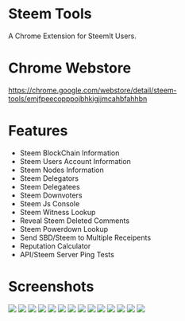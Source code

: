 # Steem Tools
A Chrome Extension for SteemIt Users.

# Chrome Webstore
https://chrome.google.com/webstore/detail/steem-tools/emjfpeecopppojbhkigjjmcahbfahhbn

# Features
- Steem BlockChain Information
- Steem Users Account Information
- Steem Nodes Information
- Steem Delegators
- Steem Delegatees
- Steem Downvoters
- Steem Js Console
- Steem Witness Lookup
- Reveal Steem Deleted Comments
- Steem Powerdown Lookup
- Send SBD/Steem to Multiple Receipents
- Reputation Calculator
- API/Steem Server Ping Tests

# Screenshots
![](https://github.com/DoctorLai/SteemTools/blob/master/images/delegate.jpg?raw=true)
![](https://github.com/DoctorLai/SteemTools/blob/master/images/data.jpg?raw=true)
![](https://github.com/DoctorLai/SteemTools/blob/master/images/account-witness.jpg?raw=true)
![](https://github.com/DoctorLai/SteemTools/blob/master/images/delegatees.jpg?raw=true)
![](https://github.com/DoctorLai/SteemTools/blob/master/images/delegators.jpg?raw=true)
![](https://github.com/DoctorLai/SteemTools/blob/master/images/deleted.jpg?raw=true)
![](https://github.com/DoctorLai/SteemTools/blob/master/images/downvoters.jpg?raw=true)
![](https://github.com/DoctorLai/SteemTools/blob/master/images/general.jpg?raw=true)
![](https://github.com/DoctorLai/SteemTools/blob/master/images/powerdown.jpg?raw=true)
![](https://github.com/DoctorLai/SteemTools/blob/master/images/setting.jpg?raw=true)
![](https://github.com/DoctorLai/SteemTools/blob/master/images/steemjs.jpg?raw=true)
![](https://github.com/DoctorLai/SteemTools/blob/master/images/tools.jpg?raw=true)
![](https://github.com/DoctorLai/SteemTools/blob/master/images/wallet.jpg?raw=true)
![](https://github.com/DoctorLai/SteemTools/blob/master/images/witness-lookup.jpg?raw=true)
